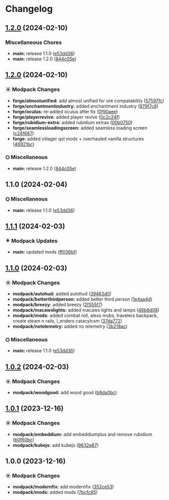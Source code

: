 # Changelog

## [1.2.0](https://github.com/DannyLeWasTaken/DAM/compare/v1.0.0...v1.2.0) (2024-02-10)


### Miscellaneous Chores

* **main:** release 1.1.0 ([e53dd36](https://github.com/DannyLeWasTaken/DAM/commit/e53dd36470df5652bf7f0659fca18cbf7115d7df))
* **main:** release 1.2.0 ([844c05e](https://github.com/DannyLeWasTaken/DAM/commit/844c05e0bcaca5698591ba604954140f03757b97))

## [1.2.0](https://github.com/DannyLeWasTaken/DAM/compare/forge-v1.1.0...forge-v1.2.0) (2024-02-10)


### ☀ Modpack Changes

* **forge/almostunified:** add almost unified for ore compatability ([57597fc](https://github.com/DannyLeWasTaken/DAM/commit/57597fc620d4cc837d47cffae9a6b3e857f78379))
* **forge/enchantmentindustry:** added enchantment industry ([979f7c8](https://github.com/DannyLeWasTaken/DAM/commit/979f7c82635ef73eaa1b41ff63eb7055f2271974))
* **forge/oculus:** re-added oculus after fix ([0f90aee](https://github.com/DannyLeWasTaken/DAM/commit/0f90aee898b0e06b6a8fe6d6ad2ad765b2a57d66))
* **forge/playerrevive:** added player revive ([0c2c24f](https://github.com/DannyLeWasTaken/DAM/commit/0c2c24f8c01f21dedcb45dacbe05c1387adf39bd))
* **forge/rubidium-extra:** added rubidium extras ([00b0750](https://github.com/DannyLeWasTaken/DAM/commit/00b0750b161e7457aebba23bcd1336f74f4f4a92))
* **forge/seamlessloadingscreen:** added seamless loading screen ([c24f687](https://github.com/DannyLeWasTaken/DAM/commit/c24f68720179ba269d0a1b130161f1f2714a86a8))
* **forge:** added villager qol mods + overhauled vanilla structures ([46921bc](https://github.com/DannyLeWasTaken/DAM/commit/46921bcdf5ced3ef6d66b15fa4e96c393f01cad0))


### ⛭ Miscellaneous

* **main:** release 1.2.0 ([844c05e](https://github.com/DannyLeWasTaken/DAM/commit/844c05e0bcaca5698591ba604954140f03757b97))

## 1.1.0 (2024-02-04)


### ⛭ Miscellaneous

* **main:** release 1.1.0 ([e53dd36](https://github.com/DannyLeWasTaken/DAM/commit/e53dd36470df5652bf7f0659fca18cbf7115d7df))

## [1.1.1](https://github.com/DannyLeWasTaken/DAM/compare/main-v1.1.0...main-v1.1.1) (2024-02-03)


### ⚘ Modpack Updates

* **main:** updated mods ([ff036bf](https://github.com/DannyLeWasTaken/DAM/commit/ff036bf6a8d0d1d2cfc18f44fba654f1cfec2425))

## [1.1.0](https://github.com/DannyLeWasTaken/DAM/compare/main-v1.0.2...main-v1.1.0) (2024-02-03)


### ☀ Modpack Changes

* **modpack/autohud:** added autohud ([39463d0](https://github.com/DannyLeWasTaken/DAM/commit/39463d04020588ba9844130a78babf6b9f519e61))
* **modpack/betterthirdperson:** added better third person ([1e4aa4d](https://github.com/DannyLeWasTaken/DAM/commit/1e4aa4d8868a064c4ae8f09669761972d2067df0))
* **modpack/breezy:** added breezy ([2f555f7](https://github.com/DannyLeWasTaken/DAM/commit/2f555f74f00bbdccc0f7b779429909a6df5ef335))
* **modpack/macawslights:** added macaws lights and lamps ([46b6d08](https://github.com/DannyLeWasTaken/DAM/commit/46b6d08f1e1f4a83575720fce199cb26c1327da2))
* **modpack/mods:** added combat roll, alexs mobs, travelers backpack, create steam n rails, l_enders catacylcsm ([37da772](https://github.com/DannyLeWasTaken/DAM/commit/37da772a88d35ba694e2ff328899f2d0aba0718e))
* **modpack/notelemetry:** added no telemetry ([3b218ac](https://github.com/DannyLeWasTaken/DAM/commit/3b218ac3cd10e04dcb1fea2d5f98041e55e66591))


### ⛭ Miscellaneous

* **main:** release 1.1.0 ([e53dd36](https://github.com/DannyLeWasTaken/DAM/commit/e53dd36470df5652bf7f0659fca18cbf7115d7df))

## [1.0.2](https://github.com/DannyLeWasTaken/DAM/compare/main-v1.0.1...main-v1.0.2) (2024-02-03)


### ☀ Modpack Changes

* **modpack/woodgood:** add wood good ([b9da0bc](https://github.com/DannyLeWasTaken/DAM/commit/b9da0bc369fa721ee73111df9abfe170e95e5172))

## [1.0.1](https://github.com/DannyLeWasTaken/DAM/compare/main-v1.0.0...main-v1.0.1) (2023-12-16)


### ☀ Modpack Changes

* **modpack/embeddium:** add embeddiumplus and remove rubidium ([b0f60bc](https://github.com/DannyLeWasTaken/DAM/commit/b0f60bc3e4c3ea9694f0386375457feeff3ccef8))
* **modpack/kubejs:** add kubejs ([9632e87](https://github.com/DannyLeWasTaken/DAM/commit/9632e870a64829e372011bc2fc900f6861fb0010))

## 1.0.0 (2023-12-16)


### ☀ Modpack Changes

* **modpack/modernfix:** add modernfix ([352ce53](https://github.com/DannyLeWasTaken/DAM/commit/352ce5368e2fd6b04e80455332f7e9f517e74c30))
* **modpack/mods:** added mods ([7bcfc85](https://github.com/DannyLeWasTaken/DAM/commit/7bcfc851ee162c5a6c3d3bc4203dbc75699df5d3))
